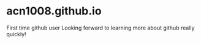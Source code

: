 # acn1008.github.io
First time github user
Looking forward to learning more about github really quickly!
